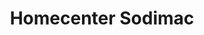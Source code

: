 ---
title: "Homecenter Sodimac"
url: /valdivia/homecenter-sodimac-avenida-ramon-picarte/
shop: Baumarkt
---